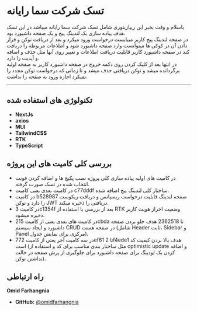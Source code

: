 # تسک شرکت سما رایانه
باسلام و وقت بخیر این ریپازیتوری شامل تسک شرکت سما رایانه میباشد در این تسک هدف پیاده سازی یک لندینگ پیج و یک صفحه داشبورد بود. <br />
در صفحه لندینگ پیج کاربر میبایست درخواست ورود میکرد و بعد از دریافت توکن و قرار دادن آن در کوکی ها میتوانست وارد صفحه داشبورد شود و اطلاعات مربوطه را دریافت کند در صفحه داشبورد کاربر قابلیت دریافت اطلاعات و تغییر روی آنها مثل حذف و اضافه و آپدیت را دارد. <br />
در انتها بعد از کلیک کردن روی دکمه خروج در صفحه داشبورد کاربر به صفحه اولیه برگردانده میشد و توکن دریافتی حذف میشد و تا زمانی که درخواست توکن مجدد را نمیکرد اجازه ورود به صفحه را نداشت.

---
## تکنولوژی های استفاده شده

-   **NextJs**
-   **axios**
-   **MUI**
-   **TailwindCSS**
-   **RTK**
-   **TypeScript**

## بررسی کلی کامیت های این پروژه
- در کامیت های اولیه پیاده سازی کلی پروژه نصب پکیج ها و اضافه کردن فونت انتخاب شده در تسک صورت گرفته.
- در کامیت بعدی یعنی کامیت c77dddf ساختار کلی لندینگ پیج اضافه شده.
- در کامیت b528987 صفحه لندینگ قابلیت درخواست ریسپانس و دریافت ریکوست را دارد و توکن JWT دریافتی را ذخیره میکند.
- در کامیت 3c1354f بعد از بررسی با استفاده از RTK وضعیت احراز هویت کاربر ذخیره میشود.
- در کامیت های بعدی یعنی از کامیت 215cbda تا 2362518 هدف جلو بردن صفحه داشبورد و ایجاد سیستم CRUD در صفحه هست (شامل Header ثابت، Sidebar و Panel مرکزی برای نمایش جدول).
- در سه کامیت آخر یعنی از کامیت 772ef61 تا 2f4ede1 هدف بالا بردن کیفیت کد است (مثل ساختار بندی مناسب برای کد و استفاده از optimistic update و اضافه کردن یک لودینگ برای صفحه داشبورد برای جلوگیری از پرش صفحه در حالت نداشتن توکن).


## راه ارتباطی

**Omid Farhangnia**
-   **GitHub:** [@omidfarhangnia](https://github.com/omidfarhangnia)